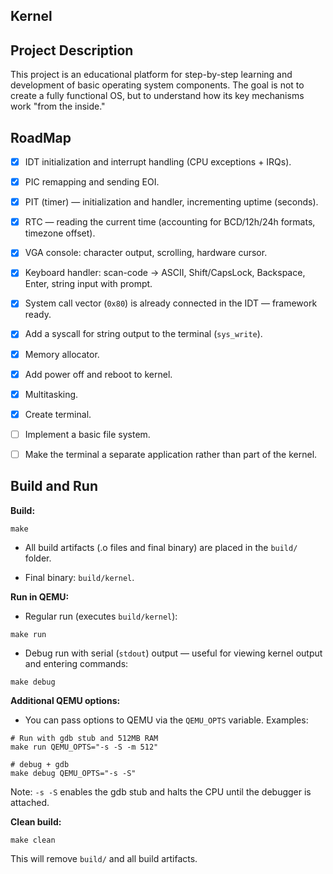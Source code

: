 ## Kernel

## Project Description

This project is an educational platform for step-by-step learning and development of basic operating system components.
The goal is not to create a fully functional OS, but to understand how its key mechanisms work "from the inside."

## RoadMap

* [x] IDT initialization and interrupt handling (CPU exceptions + IRQs).

* [x] PIC remapping and sending EOI.

* [x] PIT (timer) — initialization and handler, incrementing uptime (seconds).

* [x] RTC — reading the current time (accounting for BCD/12h/24h formats, timezone offset).

* [x] VGA console: character output, scrolling, hardware cursor.

* [x] Keyboard handler: scan-code → ASCII, Shift/CapsLock, Backspace, Enter, string input with prompt.

* [x] System call vector (`0x80`) is already connected in the IDT — framework ready.

* [x] Add a syscall for string output to the terminal (`sys_write`).

* [X] Memory allocator.

* [X] Add power off and reboot to kernel.

* [X] Multitasking.

* [X] Create terminal.

* [ ] Implement a basic file system.

* [ ] Make the terminal a separate application rather than part of the kernel.

## Build and Run

__Build:__

```
make
```

* All build artifacts (.o files and final binary) are placed in the `build/` folder.

* Final binary: `build/kernel`.

__Run in QEMU:__

* Regular run (executes `build/kernel`):

```
make run
```

* Debug run with serial (`stdout`) output — useful for viewing kernel output and entering commands:

```
make debug
```

__Additional QEMU options:__
* You can pass options to QEMU via the `QEMU_OPTS` variable. Examples:

```
# Run with gdb stub and 512MB RAM
make run QEMU_OPTS="-s -S -m 512"

# debug + gdb
make debug QEMU_OPTS="-s -S"
```
Note: `-s -S` enables the gdb stub and halts the CPU until the debugger is attached.

__Clean build:__

```
make clean
```

This will remove `build/` and all build artifacts.

